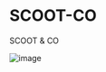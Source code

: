 # SCOOT-CO
SCOOT &amp; CO

![image](https://github.com/user-attachments/assets/079062db-905c-4850-b5fe-e63451a41871)

